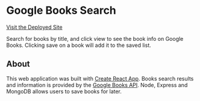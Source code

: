# Google Books Search
[Visit the Deployed Site](https://google-books-search-echao.herokuapp.com/)

Search for books by title, and click view to see the book info on Google Books. Clicking save on a book will add it to the saved list.

## About
This web application was built with [Create React App](https://github.com/facebook/create-react-app). Books search results and information is provided by the [Google Books API](https://developers.google.com/books/). Node, Express and MongoDB allows users to save books for later.
